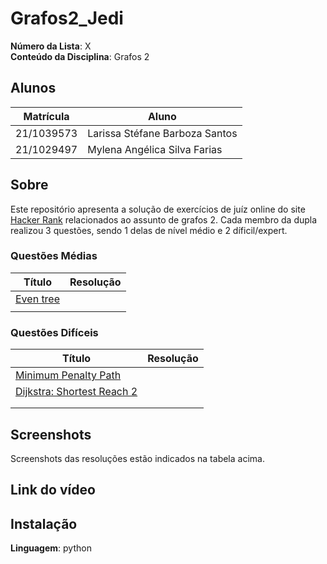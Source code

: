 # Grafos2_Jedi
**Número da Lista**: X<br>
**Conteúdo da Disciplina**: Grafos 2<br>

## Alunos
|Matrícula | Aluno |
| -- | -- |
| 21/1039573 | Larissa Stéfane Barboza Santos |
| 21/1029497  | Mylena Angélica Silva Farias  |

## Sobre 
Este repositório apresenta a solução de exercícios de juíz online do site [Hacker Rank](https://www.hackerrank.com/) relacionados ao assunto de grafos 2. Cada membro da dupla realizou 3 questões, sendo 1 delas de nível médio e 2 díficil/expert.

### Questões Médias
| Título | Resolução | 
| -- | --|
| [Even tree](https://www.hackerrank.com/challenges/even-tree/problem?isFullScreen=true) |   |
|  |  |

### Questões Difíceis
| Título | Resolução | 
| -- | -- |
|[Minimum Penalty Path](https://www.hackerrank.com/challenges/beautiful-path/problem?isFullScreen=true)  |   |
|[Dijkstra: Shortest Reach 2](https://www.hackerrank.com/challenges/dijkstrashortreach/problem?isFullScreen=true) |    |
| |   |
|  | |

## Screenshots
Screenshots das resoluções estão indicados na tabela acima.

## Link do vídeo


## Instalação 
**Linguagem**: python<br>
